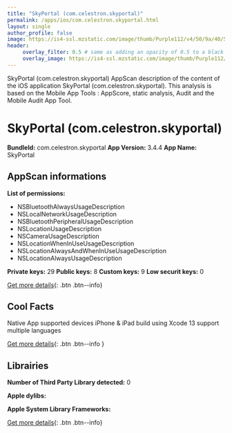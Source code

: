 ```yaml
---
title: "SkyPortal (com.celestron.skyportal)"
permalink: /apps/ios/com.celestron.skyportal.html
layout: single
author_profile: false
image: https://is4-ssl.mzstatic.com/image/thumb/Purple112/v4/50/9a/40/509a40d3-4a7c-d400-a6ca-4e0b76e6ffbb/AppIcon-1x_U007emarketing-0-4-85-220.png/512x512bb.jpg
header: 
     overlay_filter: 0.5 # same as adding an opacity of 0.5 to a black background
     overlay_image: https://is4-ssl.mzstatic.com/image/thumb/Purple112/v4/50/9a/40/509a40d3-4a7c-d400-a6ca-4e0b76e6ffbb/AppIcon-1x_U007emarketing-0-4-85-220.png/512x512bb.jpg
---
```

SkyPortal (com.celestron.skyportal) AppScan description of the content of the iOS application SkyPortal (com.celestron.skyportal). This analysis is based on the Mobile App Tools : AppScore, static analysis, Audit and the Mobile Audit App Tool.

# SkyPortal (com.celestron.skyportal)

**BundleId:** com.celestron.skyportal
**App Version:** 3.4.4
**App Name:** SkyPortal


## AppScan informations 

**List of permissions:** 
- NSBluetoothAlwaysUsageDescription
- NSLocalNetworkUsageDescription
- NSBluetoothPeripheralUsageDescription
- NSLocationUsageDescription
- NSCameraUsageDescription
- NSLocationWhenInUseUsageDescription
- NSLocationAlwaysAndWhenInUseUsageDescription
- NSLocationAlwaysUsageDescription
  
  
**Private keys:** 29
**Public keys:** 8
**Custom keys:** 9
**Low securit keys:** 0
  
[Get more details](/pricing.html){: .btn .btn--info}

## Cool Facts

Native App
supported devices iPhone & iPad
build using Xcode 13
support multiple languages
  
[Get more details](/pricing.html){: .btn .btn--info }

## Librairies 
**Number of Third Party Library detected:** 0


**Apple dylibs:**


**Apple System Library Frameworks:**


  
[Get more details](/pricing.html){: .btn .btn--info}


